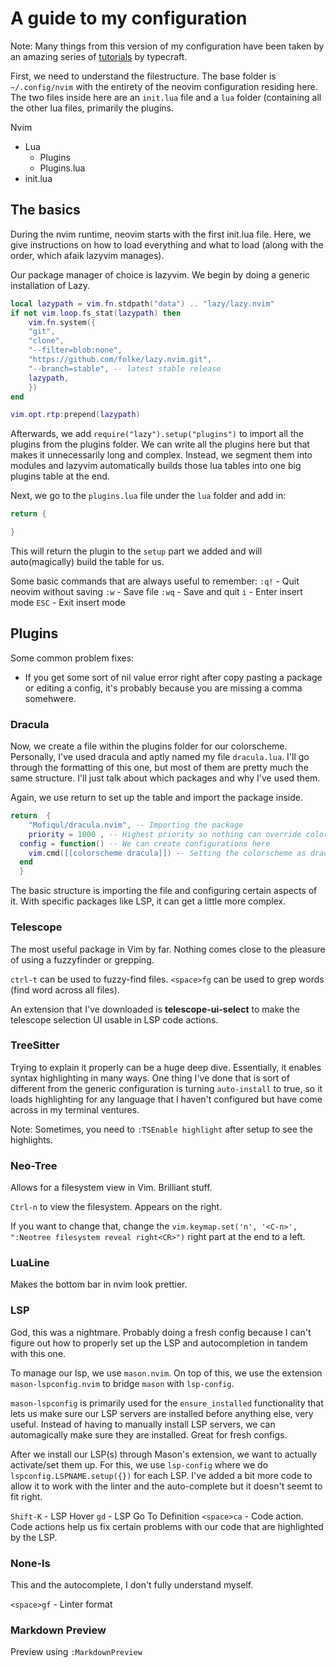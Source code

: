# A guide to my configuration
Note: Many things from this version of my configuration have been taken by an amazing series of [tutorials](https://www.youtube.com/watch?v=zHTeCSVAFNY&list=PLsz00TDipIffreIaUNk64KxTIkQaGguqn) by typecraft.

First, we need to understand the filestructure.
The base folder is `~/.config/nvim` with the entirety of the neovim configuration residing here. The two files inside here are an `init.lua` file and a `lua` folder (containing all the other lua files, primarily the plugins.

Nvim
- Lua
  - Plugins
  - Plugins.lua
- init.lua

## The basics
During the nvim runtime, neovim starts with the first init.lua file. Here, we give instructions on how to load everything and what to load (along with the order, which afaik lazyvim manages). 

Our package manager of choice is lazyvim. We begin by doing a generic installation of Lazy.

```lua
local lazypath = vim.fn.stdpath("data") .. "lazy/lazy.nvim"
if not vim.loop.fs_stat(lazypath) then 
	vim.fn.system({
	"git",
	"clone",
	"--filter=blob:none",
	"https://github.com/folke/lazy.nvim.git",
	"--branch=stable", -- latest stable release
	lazypath,
	})
end

vim.opt.rtp:prepend(lazypath)
```

Afterwards, we add `require("lazy").setup("plugins")` to import all the plugins from the plugins folder.
We can write all the plugins here but that makes it unnecessarily long and complex. Instead, we segment them into modules and lazyvim automatically builds those lua tables into one big plugins table at the end.

Next, we go to the `plugins.lua` file under the `lua` folder and add in:
```lua
return {

}
```

This will return the plugin to the `setup` part we added and will auto(magically) build the table for us.

Some basic commands that are always useful to remember:
`:q!` - Quit neovim without saving
`:w` - Save file
`:wq` - Save and quit
`i` - Enter insert mode
`ESC` - Exit insert mode

## Plugins
Some common problem fixes:
- If you get some sort of nil value error right after copy pasting a package or editing a config, it's probably because you are missing a comma somehwere.

### Dracula
Now, we create a file within the plugins folder for our colorscheme. Personally, I've used dracula and aptly named my file `dracula.lua`. I'll go through the formatting of this one, but most of them are pretty much the same structure. I'll just talk about which packages and why I've used them.

Again, we use return to set up the table and import the package inside.
```lua
return  { 
    "Mofiqul/dracula.nvim", -- Importing the package
    priority = 1000 , -- Highest priority so nothing can override colorscheme 
  config = function() -- We can create configurations here
    vim.cmd([[colorscheme dracula]]) -- Setting the colorscheme as dracula
  end
  }
```

The basic structure is importing the file and configuring certain aspects of it. With specific packages like LSP, it can get a little more complex.

### Telescope
The most useful package in Vim by far. Nothing comes close to the pleasure of using a fuzzyfinder or grepping. 

`ctrl-t` can be used to fuzzy-find files.
`<space>fg` can be used to grep words (find word across all files).

An extension that I've downloaded is **telescope-ui-select** to make the telescope selection UI usable in LSP code actions.

### TreeSitter
Trying to explain it properly can be a huge deep dive. Essentially, it enables syntax highlighting in many ways.
One thing I've done that is sort of different from the generic configuration is turning `auto-install` to true, so it loads highlighting for any language that I haven't configured but have come across in my terminal ventures.

Note: Sometimes, you need to `:TSEnable highlight` after setup to see the highlights.

### Neo-Tree
Allows for a filesystem view in Vim. Brilliant stuff.

`Ctrl-n` to view the filesystem. Appears on the right.

If you want to change that, change the `vim.keymap.set('n', '<C-n>', ":Neotree filesystem reveal right<CR>")` right part at the end to a left.

### LuaLine
Makes the bottom bar in nvim look prettier.

### LSP
God, this was a nightmare. Probably doing a fresh config because I can't figure out how to properly set up the LSP and autocompletion in tandem with this one.

To manage our lsp, we use `mason.nvim`. On top of this, we use the extension `mason-lspconfig.nvim` to bridge `mason` with `lsp-config`.

`mason-lspconfig` is primarily used for the `ensure_installed` functionality that lets us make sure our LSP servers are installed before anything else, very useful. Instead of having to manually install LSP servers, we can automagically make sure they are installed. Great for fresh configs. 

After we install our LSP(s) through Mason's extension, we want to actually activate/set them up. For this, we use `lsp-config` where we do `lspconfig.LSPNAME.setup({})` for each LSP. I've added a bit more code to allow it to work with the linter and the auto-complete but it doesn't seemt to fit right. 

`Shift-K` - LSP Hover
`gd` - LSP Go To Definition
`<space>ca` - Code action. Code actions help us fix certain problems with our code that are highlighted by the LSP. 

### None-ls
This and the autocomplete, I don't fully understand myself.

`<space>gf` - Linter format

### Markdown Preview
Preview using `:MarkdownPreview`
